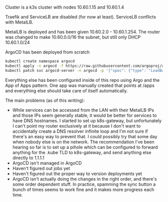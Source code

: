 Cluster is a k3s cluster with nodes 10.60.1.15 and 10.60.1.4

Traefik and ServiceLB are disabled (for now at least). ServiceLB conflicts with MetalLB.

MetalLB is deployed and has been given 10.60.2.0 - 10.60.1.254. The router was changed to make 10.60.0.0/16 the subnet, but still only DHCP 10.60.1.0/24

ArgoCD has been deployed from scratch

```sh
kubectl create namespace argocd
kubectl apply -n argocd -f https://raw.githubusercontent.com/argoproj/argo-cd/stable/manifests/install.yaml
kubectl patch svc argocd-server -n argocd -p '{"spec": {"type": "LoadBalancer"}}'
```

Everything else has been configured inside of this repo using Argo and the App of Apps pattern. One app was manually created that points at /apps and everything else should take care of itself automatically.

The main problems (as of this writing):
- While services can be accessed from the LAN with their MetalLB IPs and those IPs seem generally stable, it would be better for services to have DNS hostnames. I started to set up k8s-gateway, but unfortunately I can't point my router exclusively at it because I don't want to accidentally create a DNS resolver infinite loop and I'm not sure if there's an easy way to prevent that. I could possibly try that some day when nobody else is on the network. The recommendation I've been hearing so far is to set up a pihole which can be configured to forward anything for the .kube TLD to k8s-gateway, and send anything else directly to 1.1.1.1
- ArgoCD isn't managed in ArgoCD
- Haven't figured out jobs yet
- Haven't figured out the proper way to version deployments yet
- ArgoCD isn't actually doing the changes in the right order, and there's some order dependent stuff. In practice, spamming the sync button a bunch of times seems to work fine and it makes more progress each time.
